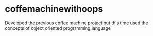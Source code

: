 # coffemachinewithoops
Developed the previous coffee machine project but this time used the concepts of object oriented programming language
